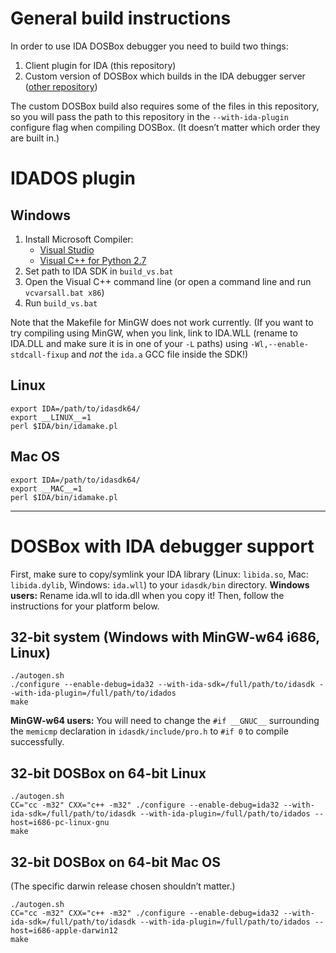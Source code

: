 # General build instructions

In order to use IDA DOSBox debugger you need to build two things:

1. Client plugin for IDA (this repository)
2. Custom version of DOSBox which builds in the IDA debugger server ([other repository](https://github.com/wjp/dosbox))

The custom DOSBox build also requires some of the files in this repository, so you will pass the path to this repository in the `--with-ida-plugin` configure flag when compiling DOSBox. (It doesn’t matter which order they are built in.)

# IDADOS plugin

## Windows

1. Install Microsoft Compiler:
   * [Visual Studio](https://www.visualstudio.com/downloads/download-visual-studio-vs)
   * [Visual C++ for Python 2.7](http://www.microsoft.com/en-us/download/details.aspx?id=44266)
1. Set path to IDA SDK in `build_vs.bat`
1. Open the Visual C++ command line (or open a command line and run `vcvarsall.bat x86`)
1. Run `build_vs.bat`

Note that the Makefile for MinGW does not work currently. (If you want to try compiling using MinGW, when you link, link to IDA.WLL (rename to IDA.DLL and make sure it is in one of your `-L` paths) using `-Wl,--enable-stdcall-fixup` and *not* the `ida.a` GCC file inside the SDK!)

## Linux

```
export IDA=/path/to/idasdk64/
export __LINUX__=1
perl $IDA/bin/idamake.pl
```

## Mac OS

```
export IDA=/path/to/idasdk64/
export __MAC__=1
perl $IDA/bin/idamake.pl
```

---

# DOSBox with IDA debugger support

First, make sure to copy/symlink your IDA library (Linux: `libida.so`, Mac: `libida.dylib`, Windows: `ida.wll`) to your `idasdk/bin` directory. **Windows users:** Rename ida.wll to ida.dll when you copy it! Then, follow the instructions for your platform below.

## 32-bit system (Windows with MinGW-w64 i686, Linux)

```
./autogen.sh
./configure --enable-debug=ida32 --with-ida-sdk=/full/path/to/idasdk --with-ida-plugin=/full/path/to/idados
make
```

**MinGW-w64 users:** You will need to change the `#if __GNUC__` surrounding the `memicmp` declaration in `idasdk/include/pro.h` to `#if 0` to compile successfully.

## 32-bit DOSBox on 64-bit Linux

```
./autogen.sh
CC="cc -m32" CXX="c++ -m32" ./configure --enable-debug=ida32 --with-ida-sdk=/full/path/to/idasdk --with-ida-plugin=/full/path/to/idados --host=i686-pc-linux-gnu
make
```

## 32-bit DOSBox on 64-bit Mac OS

(The specific darwin release chosen shouldn’t matter.)

```
./autogen.sh
CC="cc -m32" CXX="c++ -m32" ./configure --enable-debug=ida32 --with-ida-sdk=/full/path/to/idasdk --with-ida-plugin=/full/path/to/idados --host=i686-apple-darwin12
make
```
